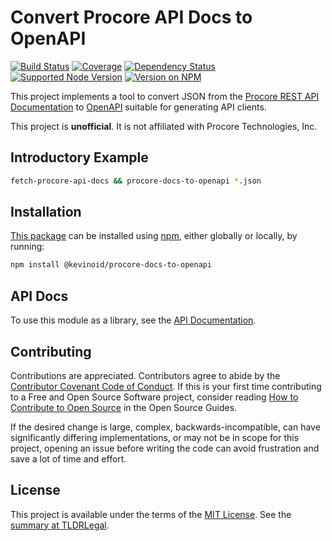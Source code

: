 Convert Procore API Docs to OpenAPI
===================================

[![Build Status](https://img.shields.io/github/actions/workflow/status/kevinoid/procore-docs-to-openapi/node.js.yml?branch=main&style=flat&label=build)](https://github.com/kevinoid/procore-docs-to-openapi/actions?query=branch%3Amain)
[![Coverage](https://img.shields.io/codecov/c/github/kevinoid/procore-docs-to-openapi/main.svg?style=flat)](https://app.codecov.io/gh/kevinoid/procore-docs-to-openapi/branch/main)
[![Dependency Status](https://img.shields.io/david/kevinoid/procore-docs-to-openapi.svg?style=flat)](https://david-dm.org/kevinoid/procore-docs-to-openapi)
[![Supported Node Version](https://img.shields.io/node/v/@kevinoid/procore-docs-to-openapi.svg?style=flat)](https://www.npmjs.com/package/@kevinoid/procore-docs-to-openapi)
[![Version on NPM](https://img.shields.io/npm/v/@kevinoid/procore-docs-to-openapi.svg?style=flat)](https://www.npmjs.com/package/@kevinoid/procore-docs-to-openapi)

This project implements a tool to convert JSON from the [Procore REST API
Documentation](https://developers.procore.com/documentation/rest-api-overview)
to [OpenAPI](https://www.openapis.org/) suitable for generating API clients.

This project is **unofficial**.  It is not affiliated with Procore
Technologies, Inc.


## Introductory Example

```sh
fetch-procore-api-docs && procore-docs-to-openapi *.json
```


## Installation

[This package](https://www.npmjs.com/package/@kevinoid/procore-docs-to-openapi) can be
installed using [npm](https://www.npmjs.com/), either globally or locally, by
running:

```sh
npm install @kevinoid/procore-docs-to-openapi
```


## API Docs

To use this module as a library, see the [API
Documentation](https://kevinoid.github.io/procore-docs-to-openapi/api).


## Contributing

Contributions are appreciated.  Contributors agree to abide by the [Contributor
Covenant Code of
Conduct](https://www.contributor-covenant.org/version/1/4/code-of-conduct.html).
If this is your first time contributing to a Free and Open Source Software
project, consider reading [How to Contribute to Open
Source](https://opensource.guide/how-to-contribute/)
in the Open Source Guides.

If the desired change is large, complex, backwards-incompatible, can have
significantly differing implementations, or may not be in scope for this
project, opening an issue before writing the code can avoid frustration and
save a lot of time and effort.


## License

This project is available under the terms of the [MIT License](LICENSE.txt).
See the [summary at TLDRLegal](https://tldrlegal.com/license/mit-license).
